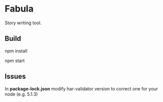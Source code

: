 # Fabula
Story writing tool.

## Build
npm install

npm start

## Issues
In **package-lock.json** modify har-validator version to correct one for your node (e.g. 5.1.3)
